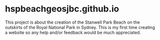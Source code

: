 # hspbeachgeosjbc.github.io
This project is about the creation of the Stanwell Park Beach on the outskirts of the Royal National Park in Sydney. This is my first time creating a website so any help and/or feedback would be much appreciated.
